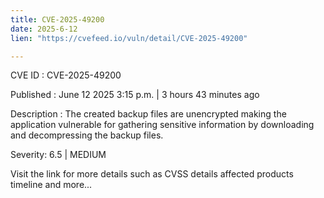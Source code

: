 ```yaml
---
title: CVE-2025-49200
date: 2025-6-12
lien: "https://cvefeed.io/vuln/detail/CVE-2025-49200"

---
```


CVE ID : CVE-2025-49200

Published :  June 12
2025
3:15 p.m. | 3 hours
43 minutes ago

Description : The created backup files are unencrypted
making the application vulnerable for gathering sensitive information by downloading and decompressing the backup files.

Severity: 6.5 | MEDIUM

Visit the link for more details
such as CVSS details
affected products
timeline
and more...
